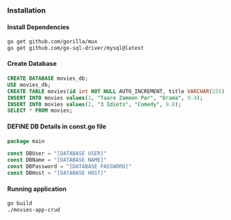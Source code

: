 ### Installation

#### Install Dependencies
```bash
go get github.com/gorilla/mux
go get github.com/go-sql-driver/mysql@latest
```

#### Create Database
```sql
CREATE DATABASE movies_db;
USE movies_db;
CREATE TABLE movies(id int NOT NULL AUTO_INCREMENT, title VARCHAR(255) NOT NULL,genre VARCHAR(255), rating DECIMAL(3, 1) CHECK (rating >= 1.0 AND rating <= 10.0), PRIMARY KEY (id));
INSERT INTO movies values(1, "Taare Zameen Par", "Drama", 9.4);
INSERT INTO movies values(2, "3 Idiots", "Comedy", 9.8);
SELECT * FROM movies;
```

#### DEFINE DB Details in const.go file
```go
package main

const DBUser = "[DATABASE USER]"
const DBName = "[DATABASE NAME]"
const DBPassword = "[DATABASE PASSWORD]"
const DBHost = "[DATABASE HOST]"
```

#### Running application
```bash
go build
./movies-app-crud
```
